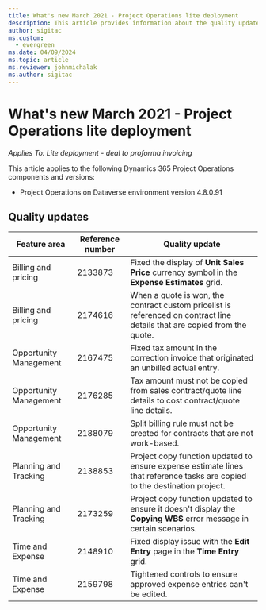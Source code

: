 ```yaml
---
title: What's new March 2021 - Project Operations lite deployment
description: This article provides information about the quality updates available in the March 2021 release of Project Operations lite deployment.
author: sigitac
ms.custom:
  - evergreen
ms.date: 04/09/2024
ms.topic: article
ms.reviewer: johnmichalak
ms.author: sigitac
---
```


# What's new March 2021 - Project Operations lite deployment

_Applies To: Lite deployment - deal to proforma invoicing_


This article applies to the following Dynamics 365 Project Operations components and versions:

- Project Operations on Dataverse environment version 4.8.0.91 

## Quality updates

| **Feature area** | **Reference number** | **Quality update** |
| --- | --- | --- |
| Billing and pricing | 2133873 | Fixed the display of **Unit Sales Price** currency symbol in the **Expense Estimates** grid. |
| Billing and pricing | 2174616 | When a quote is won, the contract custom pricelist is referenced on contract line details that are copied from the quote. |
| Opportunity Management | 2167475 | Fixed tax amount in the correction invoice that originated an unbilled actual entry. |
| Opportunity Management | 2176285 | Tax amount must not be copied from sales contract/quote line details to cost contract/quote line details. |
| Opportunity Management | 2188079 | Split billing rule must not be created for contracts that are not work-based. |
| Planning and Tracking | 2138853 | Project copy function updated to ensure expense estimate lines that reference tasks are copied to the destination project. |
| Planning and Tracking | 2173259 | Project copy function updated to ensure it doesn't display the **Copying WBS** error message in certain scenarios. |
| Time and Expense | 2148910 | Fixed display issue with the **Edit Entry** page in the **Time Entry** grid. |
| Time and Expense | 2159798 | Tightened controls to ensure approved expense entries can't be edited. |


